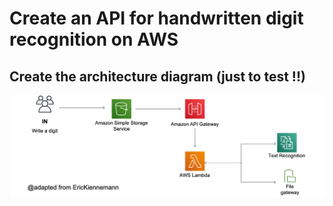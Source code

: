 # Create an API for handwritten digit recognition on AWS

## Create the architecture diagram (just to test !!)

![](.//media/image01.png)
